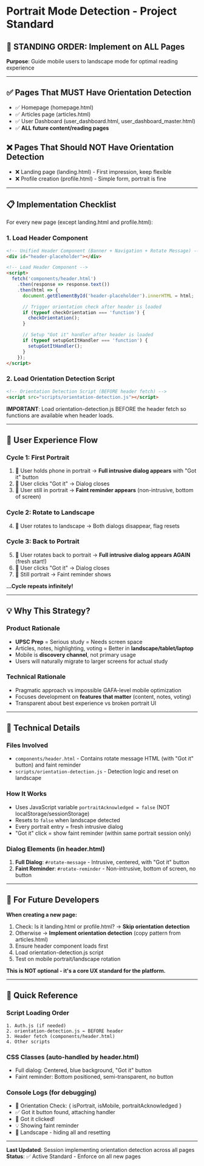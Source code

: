 # Portrait Mode Detection - Project Standard

## 📱 **STANDING ORDER: Implement on ALL Pages**

**Purpose**: Guide mobile users to landscape mode for optimal reading experience

---

## ✅ **Pages That MUST Have Orientation Detection**

- ✅ Homepage (homepage.html)
- ✅ Articles page (articles.html)
- ✅ User Dashboard (user_dashboard.html, user_dashboard_master.html)
- ✅ **ALL future content/reading pages**

## ❌ **Pages That Should NOT Have Orientation Detection**

- ❌ Landing page (landing.html) - First impression, keep flexible
- ❌ Profile creation (profile.html) - Simple form, portrait is fine

---

## 📋 **Implementation Checklist**

For every new page (except landing.html and profile.html):

### 1. Load Header Component
```html
<!-- Unified Header Component (Banner + Navigation + Rotate Message) -->
<div id="header-placeholder"></div>

<!-- Load Header Component -->
<script>
  fetch('components/header.html')
    .then(response => response.text())
    .then(html => {
      document.getElementById('header-placeholder').innerHTML = html;

      // Trigger orientation check after header is loaded
      if (typeof checkOrientation === 'function') {
        checkOrientation();
      }

      // Setup "Got it" handler after header is loaded
      if (typeof setupGotItHandler === 'function') {
        setupGotItHandler();
      }
    });
</script>
```

### 2. Load Orientation Detection Script
```html
<!-- Orientation Detection Script (BEFORE header fetch) -->
<script src="scripts/orientation-detection.js"></script>
```

**IMPORTANT**: Load orientation-detection.js BEFORE the header fetch so functions are available when header loads.

---

## 🎯 **User Experience Flow**

### Cycle 1: First Portrait
1. 📱 User holds phone in portrait → **Full intrusive dialog appears** with "Got it" button
2. 🔘 User clicks "Got it" → Dialog closes
3. 📱 User still in portrait → **Faint reminder appears** (non-intrusive, bottom of screen)

### Cycle 2: Rotate to Landscape
4. 🔄 User rotates to landscape → Both dialogs disappear, flag resets

### Cycle 3: Back to Portrait
5. 📱 User rotates back to portrait → **Full intrusive dialog appears AGAIN** (fresh start!)
6. 🔘 User clicks "Got it" → Dialog closes
7. 📱 Still portrait → Faint reminder shows

**...Cycle repeats infinitely!**

---

## 💡 **Why This Strategy?**

### Product Rationale
- **UPSC Prep** = Serious study = Needs screen space
- Articles, notes, highlighting, voting = Better in **landscape/tablet/laptop**
- Mobile is **discovery channel**, not primary usage
- Users will naturally migrate to larger screens for actual study

### Technical Rationale
- Pragmatic approach vs impossible GAFA-level mobile optimization
- Focuses development on **features that matter** (content, notes, voting)
- Transparent about best experience vs broken portrait UI

---

## 🔧 **Technical Details**

### Files Involved
- `components/header.html` - Contains rotate message HTML (with "Got it" button) and faint reminder
- `scripts/orientation-detection.js` - Detection logic and reset on landscape

### How It Works
- Uses JavaScript variable `portraitAcknowledged = false` (NOT localStorage/sessionStorage)
- Resets to `false` when landscape detected
- Every portrait entry = fresh intrusive dialog
- "Got it" click = show faint reminder (within same portrait session only)

### Dialog Elements (in header.html)
1. **Full Dialog**: `#rotate-message` - Intrusive, centered, with "Got it" button
2. **Faint Reminder**: `#rotate-reminder` - Non-intrusive, bottom of screen, no button

---

## 🚀 **For Future Developers**

**When creating a new page:**

1. Check: Is it landing.html or profile.html? → **Skip orientation detection**
2. Otherwise → **Implement orientation detection** (copy pattern from articles.html)
3. Ensure header component loads first
4. Load orientation-detection.js script
5. Test on mobile portrait/landscape rotation

**This is NOT optional - it's a core UX standard for the platform.**

---

## 📝 **Quick Reference**

### Script Loading Order
```
1. Auth.js (if needed)
2. orientation-detection.js ← BEFORE header
3. Header fetch (components/header.html)
4. Other scripts
```

### CSS Classes (auto-handled by header.html)
- Full dialog: Centered, blue background, "Got it" button
- Faint reminder: Bottom positioned, semi-transparent, no button

### Console Logs (for debugging)
- 📱 Orientation Check: { isPortrait, isMobile, portraitAcknowledged }
- ✅ Got it button found, attaching handler
- 🔘 Got it clicked!
- 💡 Showing faint reminder
- 🌄 Landscape - hiding all and resetting

---

**Last Updated**: Session implementing orientation detection across all pages
**Status**: ✅ Active Standard - Enforce on all new pages
